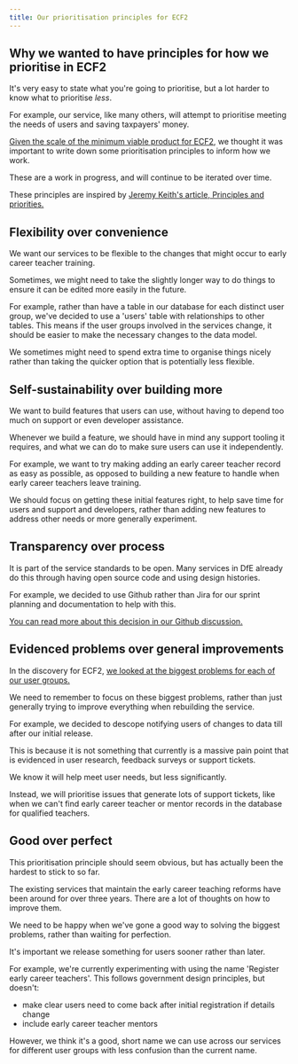 ```yaml
---
title: Our prioritisation principles for ECF2
---
```


## Why we wanted to have principles for how we prioritise in ECF2

It's very easy to state what you're going to prioritise, but a lot harder to know what to prioritise _less_.

For example, our service, like many others, will attempt to prioritise meeting the needs of users and saving taxpayers' money.

[Given the scale of the minimum viable product for ECF2](https://teacher-cpd.design-history.education.gov.uk/ecf-v2/initial-release-of-ecf-2/), we thought it was important to write down some prioritisation principles to inform how we work.

These are a work in progress, and will continue to be iterated over time.

These principles are inspired by [Jeremy Keith's article, Principles and priorities.](https://medium.com/clear-left-thinking/principles-and-priorities-f7cd29a57a5d)

## Flexibility over convenience

We want our services to be flexible to the changes that might occur to early career teacher training.

Sometimes, we might need to take the slightly longer way to do things to ensure it can be edited more easily in the future.

For example, rather than have a table in our database for each distinct user group, we've decided to use a 'users' table with relationships to other tables. This means if the user groups involved in the services change, it should be easier to make the necessary changes to the data model.

We sometimes might need to spend extra time to organise things nicely rather than taking the quicker option that is potentially less flexible.

## Self-sustainability over building more

We want to build features that users can use, without having to depend too much on support or even developer assistance.

Whenever we build a feature, we should have in mind any support tooling it requires, and what we can do to make sure users can use it independently.

For example, we want to try making adding an early career teacher record as easy as possible, as opposed to building a new feature to handle when early career teachers leave training.

We should focus on getting these initial features right, to help save time for users and support and developers, rather than adding new features to address other needs or more generally experiment.

## Transparency over process

It is part of the service standards to be open. Many services in DfE already do this through having open source code and using design histories.

For example, we decided to use Github rather than Jira for our sprint planning and documentation to help with this.

[You can read more about this decision in our Github discussion.](https://github.com/DFE-Digital/ecf2/discussions/46)

## Evidenced problems over general improvements

In the discovery for ECF2, [we looked at the biggest problems for each of our user groups.](https://teacher-cpd.design-history.education.gov.uk/ecf-v2/workshop-process/)

We need to remember to focus on these biggest problems, rather than just generally trying to improve everything when rebuilding the service.

For example, we decided to descope notifying users of changes to data till after our initial release.

This is because it is not something that currently is a massive pain point that is evidenced in user research, feedback surveys or support tickets.

We know it will help meet user needs, but less significantly.

Instead, we will prioritise issues that generate lots of support tickets, like when we can't find early career teacher or mentor records in the database for qualified teachers.

## Good over perfect

This prioritisation principle should seem obvious, but has actually been the hardest to stick to so far.

The existing services that maintain the early career teaching reforms have been around for over three years. There are a lot of thoughts on how to improve them.

We need to be happy when we've gone a good way to solving the biggest problems, rather than waiting for perfection.

It's important we release something for users sooner rather than later.

For example, we're currently experimenting with using the name 'Register early career teachers'. This follows government design principles, but doesn't:
- make clear users need to come back after initial registration if details change
- include early career teacher mentors

However, we think it's a good, short name we can use across our services for different user groups with less confusion than the current name.
